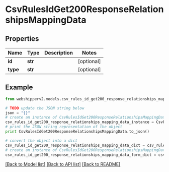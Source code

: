 # CsvRulesIdGet200ResponseRelationshipsMappingData


## Properties
Name | Type | Description | Notes
------------ | ------------- | ------------- | -------------
**id** | **str** |  | [optional] 
**type** | **str** |  | [optional] 

## Example

```python
from webshipperv2.models.csv_rules_id_get200_response_relationships_mapping_data import CsvRulesIdGet200ResponseRelationshipsMappingData

# TODO update the JSON string below
json = "{}"
# create an instance of CsvRulesIdGet200ResponseRelationshipsMappingData from a JSON string
csv_rules_id_get200_response_relationships_mapping_data_instance = CsvRulesIdGet200ResponseRelationshipsMappingData.from_json(json)
# print the JSON string representation of the object
print CsvRulesIdGet200ResponseRelationshipsMappingData.to_json()

# convert the object into a dict
csv_rules_id_get200_response_relationships_mapping_data_dict = csv_rules_id_get200_response_relationships_mapping_data_instance.to_dict()
# create an instance of CsvRulesIdGet200ResponseRelationshipsMappingData from a dict
csv_rules_id_get200_response_relationships_mapping_data_form_dict = csv_rules_id_get200_response_relationships_mapping_data.from_dict(csv_rules_id_get200_response_relationships_mapping_data_dict)
```
[[Back to Model list]](../README.md#documentation-for-models) [[Back to API list]](../README.md#documentation-for-api-endpoints) [[Back to README]](../README.md)


